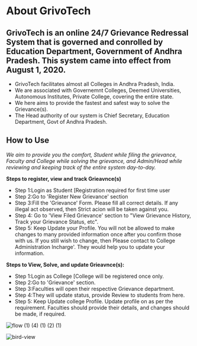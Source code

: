 

# **About GrivoTech**
## GrivoTech is an online 24/7 Grievance Redressal System that is governed and conrolled by Education Department, Government of Andhra Pradesh. This system came into effect from August 1, 2020.
                  
* GrivoTech facilitates almost all Colleges in Andhra Pradesh, India.
* We are associated with Governemnt Colleges, Deemed Universities, Autonomous Institutes, Private College, covering the entire state.
* We here aims to provide the fastest and safest way to solve the Grievance(s).
* The Head authority of our system is Chief Secretary, Education Department, Govt of Andhra Pradesh.
      
                  
                  
## **How to Use**
*We aim to provide you the comfort, Student while filing the grievance, Faculty and College while solving the grievance, and Admin/Head while reviewing and keeping track of the entire system day-to-day.*
  
**Steps to register, view and track Grieavnce(s)**
* Step 1:Login as Student [Registration required for first time user
* Step 2:Go to 'Register New Grievance' section
* Step 3:Fill the 'Grievance' Form. Please fill all correct details. If any illegal act observed, then Strict acion will be taken against you. 
* Step 4: Go to 'View Filed Grievance' section to "View Grievance History, Track your Grievance Status, etc".
* Step 5: Keep Update your Profile. You will not be allowed to make changes to many provided information once after you confirm those with us. If you still wish to change, then Please contact to College Administration Incharge'. They would help you to update your information.
  
**Steps to View, Solve, and update Grieavnce(s):**
* Step 1:Login as College [College will be registered once only.
* Step 2:Go to 'Grievance' section.<br>
* Step 3:Faculties will open their respective Grievance department.<br>
* Step 4:They will update status, provide Review to students from here.
* Step 5:</u> Keep Update college Profile. Update profile on as per the requirement. Faculties should provide their details, and changes should be made, if required.
                
![flow (1) (4) (1) (2) (1)](https://user-images.githubusercontent.com/60965420/201518084-b803857a-90eb-430c-81f4-ce9c2d5c6dec.png)

![bird-view](https://user-images.githubusercontent.com/60965420/201518162-5a774e4d-20c2-48ba-9d88-d25091955f7b.png)
